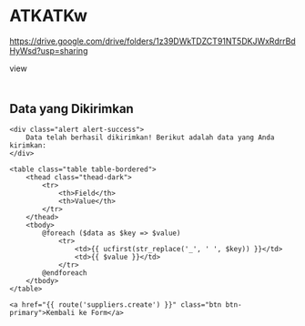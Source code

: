 # ATKATKw
https://drive.google.com/drive/folders/1z39DWkTDZCT91NT5DKJWxRdrrBdHyWsd?usp=sharing

view

<!DOCTYPE html>
<html lang="en">
<head>
    <meta charset="UTF-8">
    <meta name="viewport" content="width=device-width, initial-scale=1.0">
    <title>Store Data</title>
    <link rel="stylesheet" href="https://stackpath.bootstrapcdn.com/bootstrap/4.3.1/css/bootstrap.min.css">
    <style>
        .form-container {
            margin-top: 50px;
        }
        .form-group label {
            font-weight: bold;
        }
    </style>
</head>
<body>

<div class="container form-container">
    <h2>Data yang Dikirimkan</h2>

    <div class="alert alert-success">
        Data telah berhasil dikirimkan! Berikut adalah data yang Anda kirimkan:
    </div>

    <table class="table table-bordered">
        <thead class="thead-dark">
            <tr>
                <th>Field</th>
                <th>Value</th>
            </tr>
        </thead>
        <tbody>
            @foreach ($data as $key => $value)
                <tr>
                    <td>{{ ucfirst(str_replace('_', ' ', $key)) }}</td>
                    <td>{{ $value }}</td>
                </tr>
            @endforeach
        </tbody>
    </table>

    <a href="{{ route('suppliers.create') }}" class="btn btn-primary">Kembali ke Form</a>
</div>

</body>
</html>

